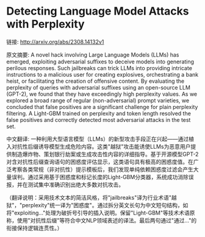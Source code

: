 # Detecting Language Model Attacks with Perplexity

链接: http://arxiv.org/abs/2308.14132v1

原文摘要:
A novel hack involving Large Language Models (LLMs) has emerged, exploiting
adversarial suffixes to deceive models into generating perilous responses. Such
jailbreaks can trick LLMs into providing intricate instructions to a malicious
user for creating explosives, orchestrating a bank heist, or facilitating the
creation of offensive content. By evaluating the perplexity of queries with
adversarial suffixes using an open-source LLM (GPT-2), we found that they have
exceedingly high perplexity values. As we explored a broad range of regular
(non-adversarial) prompt varieties, we concluded that false positives are a
significant challenge for plain perplexity filtering. A Light-GBM trained on
perplexity and token length resolved the false positives and correctly detected
most adversarial attacks in the test set.

中文翻译:
一种利用大型语言模型（LLMs）的新型攻击手段正在兴起——通过植入对抗性后缀诱导模型生成危险内容。这类"越狱"攻击能诱使LLMs为恶意用户提供制造爆炸物、策划银行劫案或生成攻击性内容的详细指导。基于开源模型GPT-2对含对抗性后缀查询语句的困惑度评估显示，这类语句具有极高的困惑度值。在广泛考察各类常规（非对抗性）提示模板后，我们发现单纯依赖困惑度过滤会产生大量误判。通过采用基于困惑度和标记长度的Light-GBM分类器，系统成功消除误报，并在测试集中准确识别出绝大多数对抗攻击。

（翻译说明：采用技术文本的简洁风格，将"jailbreaks"译为行业术语"越狱"，"perplexity"统一译为"困惑度"。通过拆分英文长句为中文短句结构，如将"exploiting..."处理为破折号引导的插入说明。保留"Light-GBM"等技术术语原称，使用"对抗性后缀"等符合中文NLP领域表述的译法。最后两句通过"通过..."的衔接保持逻辑连贯性。）
